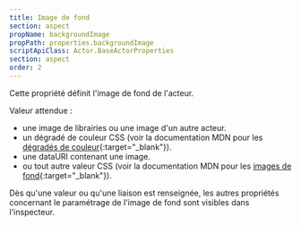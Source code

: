 ```yaml
---
title: Image de fond
section: aspect
propName: backgroundImage
propPath: properties.backgroundImage
scriptApiClass: Actor.BaseActorProperties
section: aspect
order: 2
---
```

Cette propriété définit l'image de fond de l'acteur.

Valeur attendue :
 - une image de librairies ou une image d'un autre acteur.
 - un dégradé de couleur CSS (voir la documentation MDN pour les [dégradés de couleur](https://developer.mozilla.org/fr/docs/Web/CSS/gradient){:target="_blank"}).
 - une dataURI contenant une image.
 - ou tout autre valeur CSS (voir la documentation MDN pour les [images de fond](https://developer.mozilla.org/fr/docs/Web/CSS/background-image){:target="_blank"}).

Dès qu'une valeur ou qu'une liaison est renseignée, les autres propriétés concernant le paramétrage de l'image de fond sont visibles dans l'inspecteur.
